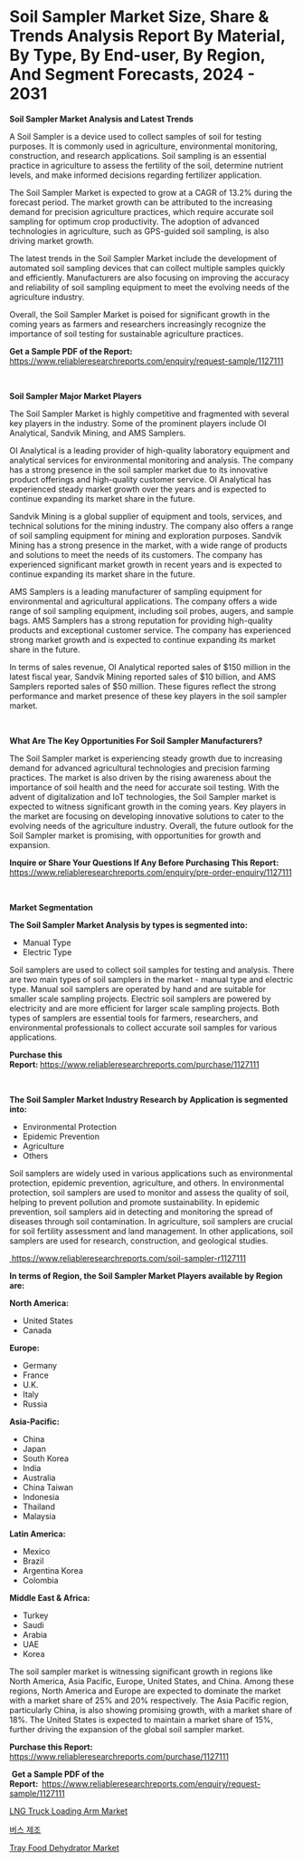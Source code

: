<p><h1>Soil Sampler Market Size, Share & Trends Analysis Report By Material, By Type, By End-user, By Region, And Segment Forecasts, 2024 - 2031</h1></p><p><strong>Soil Sampler Market Analysis and Latest Trends</strong></p>
<p><p>A Soil Sampler is a device used to collect samples of soil for testing purposes. It is commonly used in agriculture, environmental monitoring, construction, and research applications. Soil sampling is an essential practice in agriculture to assess the fertility of the soil, determine nutrient levels, and make informed decisions regarding fertilizer application.</p><p>The Soil Sampler Market is expected to grow at a CAGR of 13.2% during the forecast period. The market growth can be attributed to the increasing demand for precision agriculture practices, which require accurate soil sampling for optimum crop productivity. The adoption of advanced technologies in agriculture, such as GPS-guided soil sampling, is also driving market growth.</p><p>The latest trends in the Soil Sampler Market include the development of automated soil sampling devices that can collect multiple samples quickly and efficiently. Manufacturers are also focusing on improving the accuracy and reliability of soil sampling equipment to meet the evolving needs of the agriculture industry.</p><p>Overall, the Soil Sampler Market is poised for significant growth in the coming years as farmers and researchers increasingly recognize the importance of soil testing for sustainable agriculture practices.</p></p>
<p><strong>Get a Sample PDF of the Report:&nbsp;</strong> <a href="https://www.reliableresearchreports.com/enquiry/request-sample/1127111">https://www.reliableresearchreports.com/enquiry/request-sample/1127111</a></p>
<p>&nbsp;</p>
<p><strong>Soil Sampler Major Market Players</strong></p>
<p><p>The Soil Sampler Market is highly competitive and fragmented with several key players in the industry. Some of the prominent players include OI Analytical, Sandvik Mining, and AMS Samplers. </p><p>OI Analytical is a leading provider of high-quality laboratory equipment and analytical services for environmental monitoring and analysis. The company has a strong presence in the soil sampler market due to its innovative product offerings and high-quality customer service. OI Analytical has experienced steady market growth over the years and is expected to continue expanding its market share in the future.</p><p>Sandvik Mining is a global supplier of equipment and tools, services, and technical solutions for the mining industry. The company also offers a range of soil sampling equipment for mining and exploration purposes. Sandvik Mining has a strong presence in the market, with a wide range of products and solutions to meet the needs of its customers. The company has experienced significant market growth in recent years and is expected to continue expanding its market share in the future.</p><p>AMS Samplers is a leading manufacturer of sampling equipment for environmental and agricultural applications. The company offers a wide range of soil sampling equipment, including soil probes, augers, and sample bags. AMS Samplers has a strong reputation for providing high-quality products and exceptional customer service. The company has experienced strong market growth and is expected to continue expanding its market share in the future.</p><p>In terms of sales revenue, OI Analytical reported sales of $150 million in the latest fiscal year, Sandvik Mining reported sales of $10 billion, and AMS Samplers reported sales of $50 million. These figures reflect the strong performance and market presence of these key players in the soil sampler market.</p></p>
<p>&nbsp;</p>
<p><strong>What Are The Key Opportunities For Soil Sampler Manufacturers?</strong></p>
<p><p>The Soil Sampler market is experiencing steady growth due to increasing demand for advanced agricultural technologies and precision farming practices. The market is also driven by the rising awareness about the importance of soil health and the need for accurate soil testing. With the advent of digitalization and IoT technologies, the Soil Sampler market is expected to witness significant growth in the coming years. Key players in the market are focusing on developing innovative solutions to cater to the evolving needs of the agriculture industry. Overall, the future outlook for the Soil Sampler market is promising, with opportunities for growth and expansion.</p></p>
<p><strong>Inquire or Share Your Questions If Any Before Purchasing This Report:</strong> <a href="https://www.reliableresearchreports.com/enquiry/pre-order-enquiry/1127111">https://www.reliableresearchreports.com/enquiry/pre-order-enquiry/1127111</a></p>
<p>&nbsp;</p>
<p><strong>Market Segmentation</strong></p>
<p><strong>The Soil Sampler Market Analysis by types is segmented into:</strong></p>
<p><ul><li>Manual Type</li><li>Electric Type</li></ul></p>
<p><p>Soil samplers are used to collect soil samples for testing and analysis. There are two main types of soil samplers in the market - manual type and electric type. Manual soil samplers are operated by hand and are suitable for smaller scale sampling projects. Electric soil samplers are powered by electricity and are more efficient for larger scale sampling projects. Both types of samplers are essential tools for farmers, researchers, and environmental professionals to collect accurate soil samples for various applications.</p></p>
<p><strong>Purchase this Report:&nbsp;</strong><a href="https://www.reliableresearchreports.com/purchase/1127111">https://www.reliableresearchreports.com/purchase/1127111</a></p>
<p>&nbsp;</p>
<p><strong>The Soil Sampler Market Industry Research by Application is segmented into:</strong></p>
<p><ul><li>Environmental Protection</li><li>Epidemic Prevention</li><li>Agriculture</li><li>Others</li></ul></p>
<p><p>Soil samplers are widely used in various applications such as environmental protection, epidemic prevention, agriculture, and others. In environmental protection, soil samplers are used to monitor and assess the quality of soil, helping to prevent pollution and promote sustainability. In epidemic prevention, soil samplers aid in detecting and monitoring the spread of diseases through soil contamination. In agriculture, soil samplers are crucial for soil fertility assessment and land management. In other applications, soil samplers are used for research, construction, and geological studies.</p></p>
<p><a href="https://www.reliableresearchreports.com/soil-sampler-r1127111">&nbsp;https://www.reliableresearchreports.com/soil-sampler-r1127111</a></p>
<p><strong>In terms of Region, the Soil Sampler Market Players available by Region are:</strong></p>
<p>
    <p> <strong> North America: </strong>
        <ul>
            <li>United States</li>
            <li>Canada</li>
        </ul>
        </p> 
    <p> <strong> Europe: </strong>
        <ul>
            <li>Germany</li>
            <li>France</li>
            <li>U.K.</li>
            <li>Italy</li>
            <li>Russia</li>
        </ul>
        </p> 
    <p> <strong> Asia-Pacific: </strong>
        <ul>
            <li>China</li>
            <li>Japan</li>
            <li>South Korea</li>
            <li>India</li>
            <li>Australia</li>
            <li>China Taiwan</li>
            <li>Indonesia</li>
            <li>Thailand</li>
            <li>Malaysia</li>
        </ul>
        </p> 
    <p> <strong> Latin America: </strong>
        <ul>
            <li>Mexico</li>
            <li>Brazil</li>
            <li>Argentina Korea</li>
            <li>Colombia</li>
        </ul>
        </p> 
    <p> <strong> Middle East & Africa: </strong>
        <ul>
            <li>Turkey</li>
            <li>Saudi</li>
            <li>Arabia</li>
            <li>UAE</li>
            <li>Korea</li>
        </ul>
    </p>
    </p>
<p><p>The soil sampler market is witnessing significant growth in regions like North America, Asia Pacific, Europe, United States, and China. Among these regions, North America and Europe are expected to dominate the market with a market share of 25% and 20% respectively. The Asia Pacific region, particularly China, is also showing promising growth, with a market share of 18%. The United States is expected to maintain a market share of 15%, further driving the expansion of the global soil sampler market.</p></p>
<p><strong>Purchase this Report: </strong><a href="https://www.reliableresearchreports.com/purchase/1127111">https://www.reliableresearchreports.com/purchase/1127111</a></p>
<p>&nbsp;<strong>Get a Sample PDF of the Report:&nbsp;&nbsp;</strong><a href="https://www.reliableresearchreports.com/enquiry/request-sample/1127111">https://www.reliableresearchreports.com/enquiry/request-sample/1127111</a></p>
<p><strong></strong></p>
<p><p><a href="https://github.com/jodemen/Market-Research-Report-List-4/blob/main/lng-truck-loading-arm-market.md">LNG Truck Loading Arm Market</a></p><p><a href="https://github.com/WilburKihn5676/Market-Research-Report-List-3/blob/main/115982668962.md">버스 제조</a></p><p><a href="https://github.com/marloy8/Market-Research-Report-List-5/blob/main/tray-food-dehydrator-market.md">Tray Food Dehydrator Market</a></p></p>
